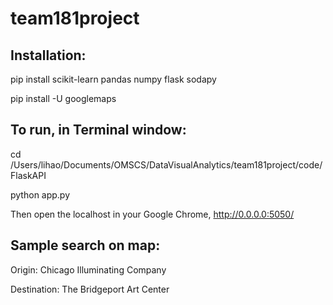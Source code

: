 # team181project
## Installation:

pip install scikit-learn pandas numpy flask sodapy

pip install -U googlemaps

## To run, in Terminal window:

cd /Users/lihao/Documents/OMSCS/DataVisualAnalytics/team181project/code/FlaskAPI

python app.py

Then open the localhost in your Google Chrome, http://0.0.0.0:5050/

## Sample search on map:

Origin: Chicago Illuminating Company

Destination: The Bridgeport Art Center